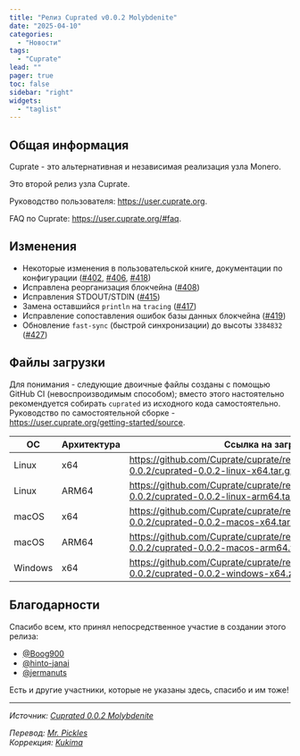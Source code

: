 ```yaml
---
title: "Релиз Cuprated v0.0.2 Molybdenite"
date: "2025-04-10"
categories:
  - "Новости"
tags:
  - "Cuprate"
lead: ""
pager: true
toc: false
sidebar: "right"
widgets:
  - "taglist"
---
```


## Общая информация

Cuprate - это альтернативная и независимая реализация узла Monero.

Это второй релиз узла Cuprate.

Руководство пользователя: https://user.cuprate.org.

FAQ по Cuprate: https://user.cuprate.org/#faq.

## Изменения

- Некоторые изменения в пользовательской книге, документации по конфигурации ([#402](https://github.com/Cuprate/cuprate/pull/402), [#406](https://github.com/Cuprate/cuprate/pull/406), [#418](https://github.com/Cuprate/cuprate/pull/418))
- Исправлена реорганизация блокчейна ([#408](https://github.com/Cuprate/cuprate/pull/408))
- Исправления STDOUT/STDIN ([#415](https://github.com/Cuprate/cuprate/pull/415))
- Замена оставшийся `println` на `tracing` ([#417](https://github.com/Cuprate/cuprate/pull/417))
- Исправление сопоставления ошибок базы данных блокчейна ([#419](https://github.com/Cuprate/cuprate/pull/419))
- Обновление `fast-sync` (быстрой синхронизации) до высоты `3384832` ([#427]((https://github.com/Cuprate/cuprate/pull/427)))

## Файлы загрузки

Для понимания - следующие двоичные файлы созданы с помощью GitHub CI (невоспроизводимым способом); вместо этого настоятельно рекомендуется собирать `cuprated` из исходного кода самостоятельно. Руководство по самостоятельной сборке - https://user.cuprate.org/getting-started/source.

| ОС      | Архитектура | Ссылка на загрузку                                                                                    |
| --------| ----------- | ----------------------------------------------------------------------------------------------------- |
| Linux   | x64         | https://github.com/Cuprate/cuprate/releases/download/cuprated-0.0.2/cuprated-0.0.2-linux-x64.tar.gz   |
| Linux   | ARM64       | https://github.com/Cuprate/cuprate/releases/download/cuprated-0.0.2/cuprated-0.0.2-linux-arm64.tar.gz |
| macOS   | x64         | https://github.com/Cuprate/cuprate/releases/download/cuprated-0.0.2/cuprated-0.0.2-macos-x64.tar.gz   |
| macOS   | ARM64       | https://github.com/Cuprate/cuprate/releases/download/cuprated-0.0.2/cuprated-0.0.2-macos-arm64.tar.gz |
| Windows | x64         | https://github.com/Cuprate/cuprate/releases/download/cuprated-0.0.2/cuprated-0.0.2-windows-x64.zip    |

## Благодарности

Спасибо всем, кто принял непосредственное участие в создании этого релиза:
- [@Boog900](https://github.com/Boog900)
- [@hinto-janai](https://github.com/hinto-janai)
- [@jermanuts](https://github.com/jermanuts)

Есть и другие участники, которые не указаны здесь, спасибо и им тоже!

---

_Источник: [Сuprated 0.0.2 Molybdenite](https://github.com/Cuprate/cuprate/releases/tag/cuprated-0.0.2)_

_Перевод: [Mr. Pickles](https://t.me/v1docq47)_  
_Коррекция: [Kukima](https://t.me/Kukima)_
